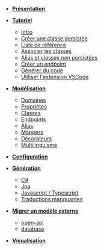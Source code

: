 - **[Présentation](/)**

- **[Tutoriel](/getting-started/00_getting_started.md)**

  - [Intro](/getting-started/01_intro.md)
  - [Créer une classe persistée](/getting-started/02_classe_persistee.md)
  - [Liste de référence](/getting-started/03_liste_ref.md)
  - [Associer les classes](/getting-started/04_association.md)
  - [Alias et classes non persistées](/getting-started/05_dto.md)
  - [Créer un endpoint](/getting-started/06_endpoint.md)
  - [Générer du code](/getting-started/07_generation.md)
  - [Utiliser l'extension VSCode](/getting-started/08_vscode.md)

- **[Modélisation](/model.md)**

  - [Domaines](/model/domains.md)
  - [Propriétés](/model/properties.md)
  - [Classes](/model/classes.md)
  - [Endpoints](/model/endpoints.md)
  - [Alias](/model/aliases.md)
  - [Mappers](/model/mappers.md)
  - [Décorateurs](/model/decorators.md)
  - [Multilinguisme](/model/i18n.md)

- **[Configuration](/configuration.md)**

- **[Génération](/generator.md)**

  - [C#](/generator/csharp.md)
  - [Jpa](/generator/jpa.md)
  - [Javascript / Typescript](/generator/js.md)
  - [Traductions manquantes](/generator/translation.md)

- **[Migrer un modèle externe](/tmdgen.md)**

  - [open-api](/tmdgen/tmdgen.md)
  - [database](/tmdgen/database.md)

- **[Visualisation](/ui.md)**
